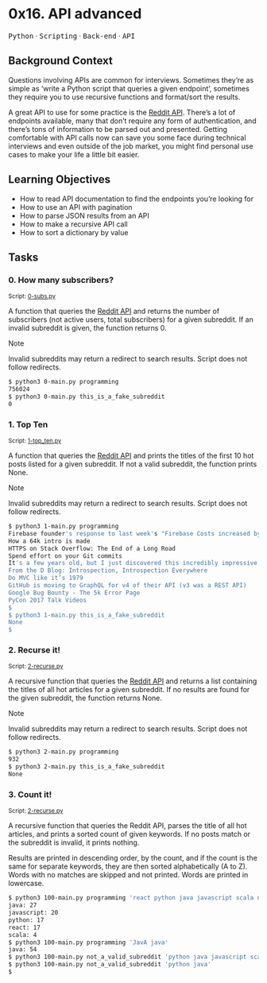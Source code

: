 # 0x16. API advanced

<kbd>Python</kbd> &middot; <kbd>Scripting</kbd> &middot; <kbd>Back-end</kbd> &middot; <kbd>API</kbd>

## Background Context
Questions involving APIs are common for interviews. Sometimes they’re as simple as ‘write a Python script that queries a given endpoint’, sometimes they require you to use recursive functions and format/sort the results.

A great API to use for some practice is the [Reddit API](https://intranet.alxswe.com/rltoken/b-4nD6hwEeNYTwYl5yWNwA). There’s a lot of endpoints available, many that don’t require any form of authentication, and there’s tons of information to be parsed out and presented. Getting comfortable with API calls now can save you some face during technical interviews and even outside of the job market, you might find personal use cases to make your life a little bit easier.

## Learning Objectives
* How to read API documentation to find the endpoints you’re looking for
* How to use an API with pagination
* How to parse JSON results from an API
* How to make a recursive API call
* How to sort a dictionary by value

## Tasks

### 0. How many subscribers?

<small>Script: [0-subs.py](https://github.com/Jarabi/alx-system_engineering-devops/blob/main/0x16-api_advanced/0-subs.py)</small>

A function that queries the [Reddit API](https://intranet.alxswe.com/rltoken/b-4nD6hwEeNYTwYl5yWNwA) and returns the number of subscribers (not active users, total subscribers) for a given subreddit. If an invalid subreddit is given, the function returns 0.

> [!NOTE]
> Invalid subreddits may return a redirect to search results. Script does not follow redirects.

```bash
$ python3 0-main.py programming
756024
$ python3 0-main.py this_is_a_fake_subreddit
0
```

### 1. Top Ten

<small>Script: [1-top_ten.py](https://github.com/Jarabi/alx-system_engineering-devops/blob/main/0x16-api_advanced/1-top_ten.py)</small>

A function that queries the [Reddit API](https://intranet.alxswe.com/rltoken/b-4nD6hwEeNYTwYl5yWNwA) and prints the titles of the first 10 hot posts listed for a given subreddit. If not a valid subreddit, the function prints None.

> [!NOTE]
> Invalid subreddits may return a redirect to search results. Script does not follow redirects.

```bash
$ python3 1-main.py programming
Firebase founder's response to last week's "Firebase Costs increased by 7000%!"
How a 64k intro is made
HTTPS on Stack Overflow: The End of a Long Road
Spend effort on your Git commits
It's a few years old, but I just discovered this incredibly impressive video of researchers reconstructing sounds from video information alone
From the D Blog: Introspection, Introspection Everywhere
Do MVC like it’s 1979
GitHub is moving to GraphQL for v4 of their API (v3 was a REST API)
Google Bug Bounty - The 5k Error Page
PyCon 2017 Talk Videos
$
$ python3 1-main.py this_is_a_fake_subreddit
None
$ 
```

### 2. Recurse it!

<small>Script: [2-recurse.py](https://github.com/Jarabi/alx-system_engineering-devops/blob/main/0x16-api_advanced/2-recurse.py)</small>

A recursive function that queries the [Reddit API](https://intranet.alxswe.com/rltoken/b-4nD6hwEeNYTwYl5yWNwA) and returns a list containing the titles of all hot articles for a given subreddit. If no results are found for the given subreddit, the function returns None.

> [!NOTE]
> Invalid subreddits may return a redirect to search results. Script does not follow redirects.

```bash
$ python3 2-main.py programming
932
$ python3 2-main.py this_is_a_fake_subreddit
None
```

### 3. Count it!
<small>Script: [2-recurse.py](https://github.com/Jarabi/alx-system_engineering-devops/blob/main/0x16-api_advanced/2-recurse.py)</small>

A recursive function that queries the Reddit API, parses the title of all hot articles, and prints a sorted count of given keywords. If no posts match or the subreddit is invalid, it prints nothing.

Results are printed in descending order, by the count, and if the count is the same for separate keywords, they are then sorted alphabetically (A to Z). Words with no matches are skipped and not printed. Words are printed in lowercase.

```bash
$ python3 100-main.py programming 'react python java javascript scala no_results_for_this_one'
java: 27
javascript: 20
python: 17
react: 17
scala: 4
$ python3 100-main.py programming 'JavA java'
java: 54
$ python3 100-main.py not_a_valid_subreddit 'python java javascript scala no_results_for_this_one'
$ python3 100-main.py not_a_valid_subreddit 'python java'
$
```

